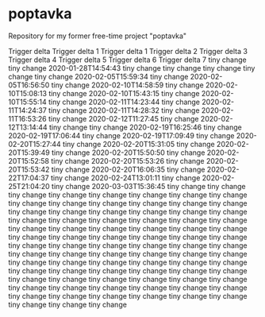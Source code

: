 # poptavka
Repository for my former free-time project "poptavka"

Trigger delta
Trigger delta 1
Trigger delta 1
Trigger delta 2
Trigger delta 3
Trigger delta 4
Trigger delta 5
Trigger delta 6
Trigger delta 7
tiny change 
tiny change 2020-01-28T14:54:43
tiny change
tiny change
tiny change
tiny change
tiny change 2020-02-05T15:59:34
tiny change 2020-02-05T16:56:50
tiny change 2020-02-10T14:58:59
tiny change 2020-02-10T15:08:13
tiny change 2020-02-10T15:43:15
tiny change 2020-02-10T15:55:14
tiny change 2020-02-11T14:23:44
tiny change 2020-02-11T14:24:37
tiny change 2020-02-11T14:28:32
tiny change 2020-02-11T16:53:26
tiny change 2020-02-12T11:27:45
tiny change 2020-02-12T13:14:44
tiny change
tiny change 2020-02-19T16:25:46
tiny change 2020-02-19T17:06:44
tiny change 2020-02-19T17:09:49
tiny change 2020-02-20T15:27:44
tiny change 2020-02-20T15:31:05
tiny change 2020-02-20T15:39:49
tiny change 2020-02-20T15:50:50
tiny change 2020-02-20T15:52:58
tiny change 2020-02-20T15:53:26
tiny change 2020-02-20T15:53:42
tiny change 2020-02-20T16:06:35
tiny change 2020-02-22T17:04:37
tiny change 2020-02-24T13:01:11
tiny change 2020-02-25T21:04:20
tiny change 2020-03-03T15:36:45
tiny change
tiny change
tiny change
tiny change
tiny change
tiny change
tiny change
tiny change
tiny change
tiny change
tiny change
tiny change
tiny change
tiny change
tiny change
tiny change
tiny change
tiny change
tiny change
tiny change
tiny change
tiny change
tiny change
tiny change
tiny change
tiny change
tiny change
tiny change
tiny change
tiny change
tiny change
tiny change
tiny change
tiny change
tiny change
tiny change
tiny change
tiny change
tiny change
tiny change
tiny change
tiny change
tiny change
tiny change
tiny change
tiny change
tiny change
tiny change
tiny change
tiny change
tiny change
tiny change
tiny change
tiny change
tiny change
tiny change
tiny change
tiny change
tiny change
tiny change
tiny change
tiny change
tiny change
tiny change
tiny change
tiny change
tiny change
tiny change
tiny change
tiny change
tiny change
tiny change
tiny change
tiny change
tiny change
tiny change
tiny change
tiny change
tiny change
tiny change
tiny change
tiny change
tiny change
